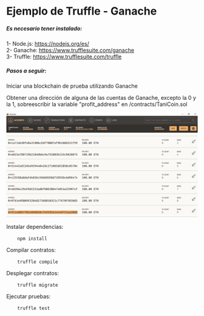 # Ejemplo de Truffle - Ganache

##### Es necesario tener instalado:

1- Node.js: https://nodejs.org/es/ \
2- Ganache: https://www.trufflesuite.com/ganache \
3- Truffle: https://www.trufflesuite.com/truffle


##### Pasos a seguir:

Iniciar una blockchain de prueba utilizando Ganache

Obtener una dirección de alguna de las cuentas de Ganache, 
excepto la 0 y la 1, sobreescribir la variable "profit_address"
en /contracts/TaniCoin.sol

![alt text](src/static/img/accounts.jpg "Ganache - Cuentas")

Instalar dependencias:
        
        npm install
        
Compilar contratos:
        
        truffle compile

Desplegar contratos:

        truffle migrate
        
Ejecutar pruebas: 

        truffle test